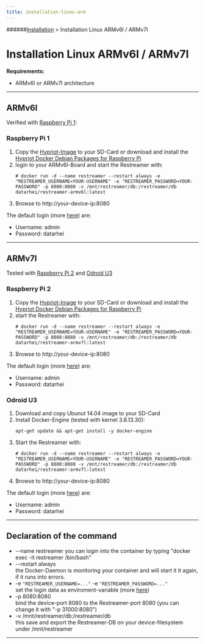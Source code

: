 ```yaml
---
title: installation-linux-arm
---
```

######[Installation](../docs/installation-index.html) > Installation Linux ARMv6l / ARMv7l
# Installation Linux ARMv6l / ARMv7l

**Requirements:**

* ARMv6l or ARMv7l architecture

---
## ARMv6l
Verified with <a target= "_blank" href="https://www.raspberrypi.org/products/model-b-plus/">Raspberry Pi 1</a>:

### Raspberry Pi 1

1. Copy the <a target= "_blank" href="http://blog.hypriot.com/getting-started-with-docker-on-your-arm-device/">Hypriot-Image</a> to your SD-Card or download and install the <a target= "_blank" href="http://blog.hypriot.com/downloads/#hypriot-docker-debian-dackages-for-raspberry-pi">Hypriot Docker Debian Packages for Raspberry Pi</a>  
2. login to your ARMv6l-Board and start the Restreamer with:    
   ```
   # docker run -d --name restreamer --restart always -e "RESTREAMER_USERNAME=YOUR-USERNAME" -e "RESTREAMER_PASSWORD=YOUR-PASSWORD" -p 8080:8080 -v /mnt/restreamer/db:/restreamer/db datarhei/restreamer-armv6l:latest
   ```
3. Browse to http://your-device-ip:8080

The default login (more [here](references-environment-vars.html#login-security)) are:

* Username: admin
* Password: datarhei

---

## ARMv7l
Tested with <a target= "_blank" href="https://www.raspberrypi.org/products/raspberry-pi-2-model-b/">Raspberry Pi 2</a> and <a target= "_blank" href="http://www.hardkernel.com/main/products/prdt_info.php?g_code=g138745696275">Odroid U3</a>

### Raspberry Pi 2

1. Copy the <a target= "_blank" href="http://blog.hypriot.com/getting-started-with-docker-on-your-arm-device/">Hypriot-Image</a> to your SD-Card or download and install the <a target= "_blank" href="http://blog.hypriot.com/downloads/#hypriot-docker-debian-dackages-for-raspberry-pi">Hypriot Docker Debian Packages for Raspberry Pi</a>  
2. start the Restreamer with:    
   ```
   # docker run -d --name restreamer --restart always -e "RESTREAMER_USERNAME=YOUR-USERNAME" -e "RESTREAMER_PASSWORD=YOUR-PASSWORD" -p 8080:8080 -v /mnt/restreamer/db:/restreamer/db datarhei/restreamer-armv7l:latest
   ```
3. Browse to http://your-device-ip:8080

The default login (more [here](references-environment-vars.html#login-security)) are:

* Username: admin
* Password: datarhei

### Odroid U3

1. Download and copy Ubunut 14.04 image to your SD-Card
2. Install Docker-Engine (tested with kernel 3.8.13.30):    
   ```
   apt-get update && apt-get install -y docker-engine
   ```
3. Start the Restreamer with:    
   ```
   # docker run -d --name restreamer --restart always -e "RESTREAMER_USERNAME=YOUR-USERNAME" -e "RESTREAMER_PASSWORD=YOUR-PASSWORD" -p 8080:8080 -v /mnt/restreamer/db:/restreamer/db datarhei/restreamer-armv7l:latest
   ```
4. Browse to http://your-device-ip:8080

The default login (more [here](references-environment-vars.html#login-security)) are:

* Username: admin
* Password: datarhei

---

## Declaration of the command

* --name restreamer
  you can login into the container by typing "docker exec -it restreamer /bin/bash"
* --restart always   
  the Docker-Daemon is monitoring your container and will start it it again, if it runs into errors. 
* -e `"RESTREAMER_USERNAME=..."` -e `"RESTREAMER_PASSWORD=..."`   
  set the login data as enviroment-variable (more [here](references-environment-vars.html#login-security))
* -p 8080:8080   
  bind the device-port 8080 to the Restreamer-port 8080 (you can change it with "-p 31000:8080")
* -v /mnt/restreamer/db:/restreamer/db   
  this save and export the Restreamer-DB on your device-filesystem under /mnt/restreamer

---